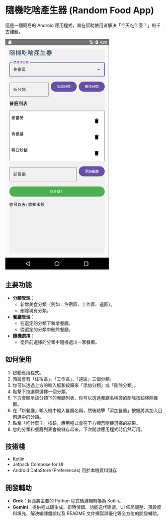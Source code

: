 # 隨機吃啥產生器 (Random Food App)

這是一個簡易的 Android 應用程式，旨在幫助使用者解決「今天吃什麼？」的千古難題。

![隨機吃啥產生器截圖](Screenshot%202025-09-13%20122152.png)

## 主要功能

* **分類管理**：
    *   新增美食分類（例如：住宿區、工作區、遠區）。
    *   刪除現有分類。
*   **餐廳管理**：
    *   在選定的分類下新增餐廳。
    *   從選定的分類中刪除餐廳。
*   **隨機選擇**：
    *   從目前選擇的分類中隨機選出一家餐廳。

## 如何使用

1.  啟動應用程式。
2.  預設會有「住宿區」、「工作區」、「遠區」三個分類。
3.  你可以透過上方的輸入框和按鈕來「添加分類」或「刪除分類」。
4.  點擊下拉選單選擇一個分類。
5.  下方會顯示該分類下的餐廳列表，你可以透過餐廳名稱旁的刪除按鈕移除餐廳。
6.  在「新餐廳」輸入框中輸入餐廳名稱，然後點擊「添加餐廳」按鈕將其加入目前選中的分類。
7.  點擊「吃什麼？」按鈕，應用程式會在下方顯示隨機選擇的結果。
8.  您的分類和餐廳列表會被儲存起來，下次開啟應用程式時仍然可用。

## 技術棧

*   Kotlin
*   Jetpack Compose for UI
*   Android DataStore (Preferences) 用於本機資料儲存

## 開發輔助

*   **Grok**：負責將主要的 Python 程式碼邏輯轉換為 Kotlin。
*   **Gemini**：提供程式碼生成、即時偵錯、功能迭代建議、UI 佈局調整、預設資料填充、解決編譯錯誤以及 README 文件撰寫與優化等全方位的開發輔助。
